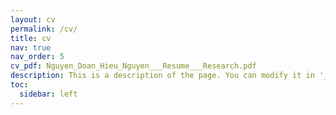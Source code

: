 ```yaml
---
layout: cv
permalink: /cv/
title: cv
nav: true
nav_order: 5
cv_pdf: Nguyen_Doan_Hieu_Nguyen___Resume___Research.pdf
description: This is a description of the page. You can modify it in '_pages/cv.md'. You can also change or remove the top pdf download button.
toc:
  sidebar: left
---
```

